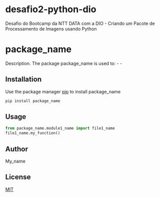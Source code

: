 # desafio2-python-dio
Desafio do Bootcamp da NTT DATA com a DIO - Criando um Pacote de Processamento de Imagens usando Python 
# package_name

Description. 
The package package_name is used to:
	- 
	-

## Installation

Use the package manager [pip](https://pip.pypa.io/en/stable/) to install package_name

```bash
pip install package_name
```

## Usage

```python
from package_name.module1_name import file1_name
file1_name.my_function()
```

## Author
My_name

## License
[MIT](https://choosealicense.com/licenses/mit/)
